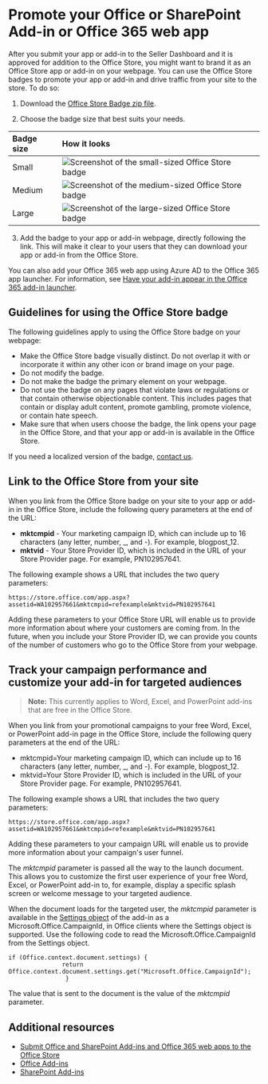 # Promote your Office or SharePoint Add-in or Office 365 web app


After you submit your app or add-in to the Seller Dashboard and it is approved for addition to the Office Store, you might want to brand it as an Office Store app or add-in on your webpage. You can use the Office Store badges to promote your app or add-in and drive traffic from your site to the store. To do so:
 


1. Download the  [Office Store Badge zip file](http://download.microsoft.com/download/2/4/D/24D59A35-F3C6-410D-AF29-43C9304631FE/OfficeDownload.zip).
    
 
2. Choose the badge size that best suits your needs. 
    

|**Badge size**|**How it looks**|
|:-----|:-----|
|Small|![Screenshot of the small-sized Office Store badge](../../images/60a9da08-8a1c-4b2b-82e6-215e116c7fa3.png)|
|Medium|![Screenshot of the medium-sized Office Store badge](../../images/0da977b2-a5f4-43a4-971d-9b4a2b089545.png)|
|Large|![Screenshot of the large-sized Office Store badge](../../images/8ae64033-d9b3-43a1-b393-afd2212f52fe.png)|
3. Add the badge to your app or add-in webpage, directly following the link. This will make it clear to your users that they can download your app or add-in from the Office Store. 
    
 

You can also add your Office 365 web app using Azure AD to the Office 365 app launcher. For information, see  [Have your add-in appear in the Office 365 add-in launcher](https://msdn.microsoft.com/en-us/office/office365/howto/connect-your-app-to-o365-app-launcher).
 


## Guidelines for using the Office Store badge

The following guidelines apply to using the Office Store badge on your webpage:
 

 

- Make the Office Store badge visually distinct. Do not overlap it with or incorporate it within any other icon or brand image on your page.
- Do not modify the badge. 
- Do not make the badge the primary element on your webpage. 
- Do not use the badge on any pages that violate laws or regulations or that contain otherwise objectionable content. This includes pages that contain or display adult content, promote gambling, promote violence, or contain hate speech.
- Make sure that when users choose the badge, the link opens your page in the Office Store, and that your app or add-in is available in the Office Store.
    
 
If you need a localized version of the badge, [contact us](http://officespdev.uservoice.com/).
 

 

## Link to the Office Store from your site

When you link from the Office Store badge on your site to your app or add-in in the Office Store, include the following query parameters at the end of the URL:
 

 

- **mktcmpid** - Your marketing campaign ID, which can include up to 16 characters (any letter, number, _, and -). For example, blogpost_12.
- **mktvid** - Your Store Provider ID, which is included in the URL of your Store Provider page. For example, PN102957641.
    
 
The following example shows a URL that includes the two query parameters:
 

``` 
https://store.office.com/app.aspx?assetid=WA102957661&mktcmpid=refexample&mktvid=PN102957641
``` 

 
Adding these parameters to your Office Store URL will enable us to provide more information about where your customers are coming from. In the future, when you include your Store Provider ID, we can provide you counts of the number of customers who go to the Office Store from your webpage.
 

 

## Track your campaign performance and customize your add-in for targeted audiences


 >**Note:**  This currently applies to Word, Excel, and PowerPoint add-ins that are free in the Office Store.
 

When you link from your promotional campaigns to your free Word, Excel, or PowerPoint add-in page in the Office Store, include the following query parameters at the end of the URL: 
 

 

- mktcmpid=Your marketing campaign ID, which can include up to 16 characters (any letter, number, _, and -). For example, blogpost_12. 
- mktvid=Your Store Provider ID, which is included in the URL of your Store Provider page. For example, PN102957641. 
 
The following example shows a URL that includes the two query parameters: 
 

```
https://store.office.com/app.aspx?assetid=WA102957661&mktcmpid=refexample&mktvid=PN102957641 
``` 

 
Adding these parameters to your campaign URL will enable us to provide more information about your campaign's user funnel.
 

 
The  _mktcmpid_ parameter is passed all the way to the launch document. This allows you to customize the first user experience of your free Word, Excel, or PowerPoint add-in to, for example, display a specific splash screen or welcome message to your targeted audience.
 

 
When the document loads for the targeted user, the  _mktcmpid_ parameter is available in the [Settings object](https://dev.office.com/reference/add-ins/shared/settings) of the add-in as a Microsoft.Office.CampaignId, in Office clients where the Settings object is supported. Use the following code to read the Microsoft.Office.CampaignId from the Settings object.
 

 



```
if (Office.context.document.settings) { 
               return Office.context.document.settings.get("Microsoft.Office.CampaignId"); 
                } 

```

The value that is sent to the document is the value of the  _mktcmpid_ parameter.
 

 

## Additional resources
<a name="bk_addresources"> </a>


-  [Submit Office and SharePoint Add-ins and Office 365 web apps to the Office Store](ssubmit-add-ins-and-web-apps-to-the-office-store.md) 
-  [Office Add-ins](https://dev.office.com/docs/add-ins/overview/office-add-ins)  
-  [SharePoint Add-ins](http://msdn.microsoft.com/library/sharepoint-add-ins%28Office.15%29.aspx)
    
 

